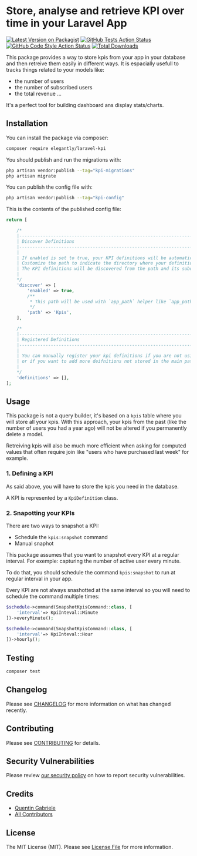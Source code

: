# Store, analyse and retrieve KPI over time in your Laravel App

[![Latest Version on Packagist](https://img.shields.io/packagist/v/elegantly/laravel-kpi.svg?style=flat-square)](https://packagist.org/packages/elegantly/laravel-kpi)
[![GitHub Tests Action Status](https://img.shields.io/github/actions/workflow/status/elegantengineeringtech/laravel-kpi/run-tests.yml?branch=main&label=tests&style=flat-square)](https://github.com/elegantengineeringtech/laravel-kpi/actions?query=workflow%3Arun-tests+branch%3Amain)
[![GitHub Code Style Action Status](https://img.shields.io/github/actions/workflow/status/elegantengineeringtech/laravel-kpi/fix-php-code-style-issues.yml?branch=main&label=code%20style&style=flat-square)](https://github.com/elegantengineeringtech/laravel-kpi/actions?query=workflow%3A"Fix+PHP+code+style+issues"+branch%3Amain)
[![Total Downloads](https://img.shields.io/packagist/dt/elegantly/laravel-kpi.svg?style=flat-square)](https://packagist.org/packages/elegantly/laravel-kpi)

This package provides a way to store kpis from your app in your database and then retreive them easily in different ways. It is espacially usefull to tracks things related to your models like:

-   the number of users
-   the number of subscribed users
-   the total revenue ...

It's a perfect tool for building dashboard ans display stats/charts.

## Installation

You can install the package via composer:

```bash
composer require elegantly/laravel-kpi
```

You should publish and run the migrations with:

```bash
php artisan vendor:publish --tag="kpi-migrations"
php artisan migrate
```

You can publish the config file with:

```bash
php artisan vendor:publish --tag="kpi-config"
```

This is the contents of the published config file:

```php
return [

    /*
    |--------------------------------------------------------------------------
    | Discover Definitions
    |--------------------------------------------------------------------------
    |
    | If enabled is set to true, your KPI definitions will be automatically discovered when taking snapshot.
    | Customize the path to indicate the directory where your definitions are located in your app.
    | The KPI definitions will be discovered from the path and its subdirectories
    |
    */
    'discover' => [
        'enabled' => true,
        /**
         * This path will be used with `app_path` helper like `app_path('Kpis')`
         */
        'path' => 'Kpis',
    ],

    /*
    |--------------------------------------------------------------------------
    | Registered Definitions
    |--------------------------------------------------------------------------
    |
    | You can manually register your kpi definitions if you are not using "auto-discover"
    | or if you want to add more deifnitions not stored in the main path
    |
    */
    'definitions' => [],
];
```

## Usage

This package is not a query builder, it's based on a `kpis` table where you will store all your kpis. With this approach, your kpis from the past (like the number of users you had a year ago) will not be altered if you permanently delete a model.

Retreiving kpis will also be much more efficient when asking for computed values that often require join like "users who have purchased last week" for example.

### 1. Defining a KPI

As said above, you will have to store the kpis you need in the database.

A KPI is represented by a `KpiDefinition` class.

### 2. Snapotting your KPIs

There are two ways to snapshot a KPI:

-   Schedule the `kpis:snapshot` command
-   Manual snaphot

This package assumes that you want to snapshot every KPI at a regular interval.
For exemple: capturing the number of active user every minute.

To do that, you should schedule the command `kpis:snapshot` to run at regular interval in your app.

Every KPI are not always snashotted at the same interval so you will need to schedule the command multiple times:

```php
$schedule->command(SnapshotKpisCommand::class, [
    'interval'=> KpiInteval::Minute
])->everyMinute();

$schedule->command(SnapshotKpisCommand::class, [
    'interval'=> KpiInteval::Hour
])->hourly();
```

## Testing

```bash
composer test
```

## Changelog

Please see [CHANGELOG](CHANGELOG.md) for more information on what has changed recently.

## Contributing

Please see [CONTRIBUTING](CONTRIBUTING.md) for details.

## Security Vulnerabilities

Please review [our security policy](../../security/policy) on how to report security vulnerabilities.

## Credits

-   [Quentin Gabriele](https://github.com/40128136+QuentinGab)
-   [All Contributors](../../contributors)

## License

The MIT License (MIT). Please see [License File](LICENSE.md) for more information.
